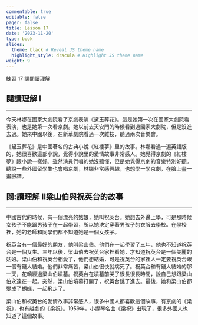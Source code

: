 ```yaml
---
commentable: true
editable: false
pager: false
title: Lesson 17
date: '2023-11-20'
type: book
slides:
  theme: black # Reveal JS theme name
  highlight_style: dracula # Highlight JS theme name
weight: 9
---
```


練習 17 課閱讀理解

<!--more-->

## 閱讀理解 I
---
今天林娜在國家大劇院看了京劇表演《黛玉葬花》。這是她第一次在國家大劇院看表演，也是她第一次看京劇。她以前去天安門的時候看到過國家大劇院，但是沒進去過。她來中國以後，在新華劇院看過一次雜技，聽過兩次音樂會。

《黛玉葬花》是中國著名的古典小說《紅樓夢》里的故事。林娜看過一遍英語版的，她很喜歡這部小說，覺得小說里的愛情故事非常感人。她覺得京劇的《紅樓夢》跟小說一樣好。雖然演員們唱的她沒聽懂，但是她覺得京劇的音樂特別好聽。聽說一些外國留學生也會唱京劇，林娜非常感興趣，也想學一學京劇，在臉上畫一畫臉譜。

## 閱:讀理解 II梁山伯與祝英台的故事
---

中國古代的時候，有一個漂亮的姑娘，她叫祝英台。她想去外邊上學，可是那時候女孩子不能跟男孩子在一起學習，所以她決定穿著男孩子的衣服去學校。在學校裡，她的老師和同學們都不知道她是一個女孩子。

祝英台有一個最好的朋友，他叫梁山伯。他們在一起學習了三年，他也不知道祝英台是一個女生。三年以後，梁山伯去祝英台家裡看她，才知道祝英台是一個美麗的姑娘。梁山伯和祝英台相愛了，他們想結婚，可是祝英台的家裡人一定要祝英台跟一個有錢人結婚。他們非常痛苦，梁山伯很快就病死了。祝英台和有錢人結婚的那一天，花轎經過梁山伯墳墓。祝英台在墳墓前哭了很長很長時間，說自己想跟梁山伯永遠在一起。突然，梁山伯墳墓打開了，祝英台跳了進去。最後，她和梁山伯都變成了蝴蝶，一起飛走了。

梁山伯和祝英台的愛情故事非常感人，很多中國人都喜歡這個故事，有京劇的《梁祝》，也有越劇的《梁祝》。1959年，小提琴名曲《梁祝》出現了，很多外國人也知道了這個故事。

